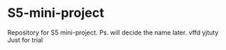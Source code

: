 # S5-mini-project
Repository for S5 mini-project. Ps. will decide the name later.
vffd
yjtuty
Just for trial